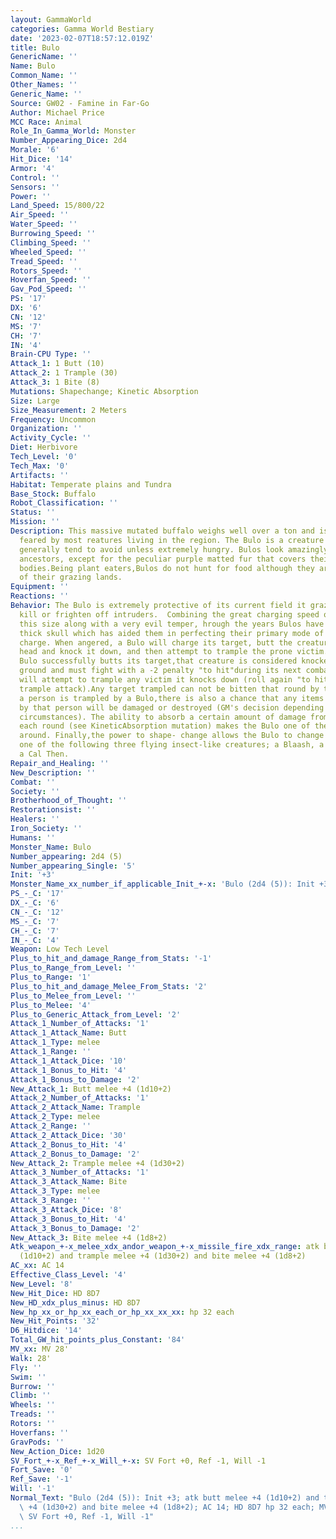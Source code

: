 ```yaml
---
layout: GammaWorld
categories: Gamma World Bestiary
date: '2023-02-07T18:57:12.019Z'
title: Bulo
GenericName: ''
Name: Bulo
Common_Name: ''
Other_Names: ''
Generic_Name: ''
Source: GW02 - Famine in Far-Go
Author: Michael Price
MCC Race: Animal
Role_In_Gamma_World: Monster
Number_Appearing_Dice: 2d4
Morale: '6'
Hit_Dice: '14'
Armor: '4'
Control: ''
Sensors: ''
Power: ''
Land_Speed: 15/800/22
Air_Speed: ''
Water_Speed: ''
Burrowing_Speed: ''
Climbing_Speed: ''
Wheeled_Speed: ''
Tread_Speed: ''
Rotors_Speed: ''
Hoverfan_Speed: ''
Gav_Pod_Speed: ''
PS: '17'
DX: '6'
CN: '12'
MS: '7'
CH: '7'
IN: '4'
Brain-CPU Type: ''
Attack_1: 1 Butt (10)
Attack_2: 1 Trample (30)
Attack_3: 1 Bite (8)
Mutations: Shapechange; Kinetic Absorption
Size: Large
Size_Measurement: 2 Meters
Frequency: Uncommon
Organization: ''
Activity_Cycle: ''
Diet: Herbivore
Tech_Level: '0'
Tech_Max: '0'
Artifacts: ''
Habitat: Temperate plains and Tundra
Base_Stock: Buffalo
Robot_Classification: ''
Status: ''
Mission: ''
Description: This massive mutated buffalo weighs well over a ton and is justifiably
  feared by most reatures living in the region. The Bulo is a creature that predators
  generally tend to avoid unless extremely hungry. Bulos look amazingly like their
  ancestors, except for the peculiar purple matted fur that covers their arge-framed
  bodies.Being plant eaters,Bulos do not hunt for food although they are very protective
  of their grazing lands.
Equipment: ''
Reactions: ''
Behavior: The Bulo is extremely protective of its current field it grazes in and will
  kill or frighten off intruders.  Combining the great charging speed of an animal
  this size along with a very evil temper, hrough the years Bulos have developed a
  thick skull which has aided them in perfecting their primary mode of attack...the
  charge. When angered, a Bulo will charge its target, butt the creature with its
  head and knock it down, and then attempt to trample the prone victim. Anytime a
  Bulo successfully butts its target,that creature is considered knocked down to the
  ground and must fight with a -2 penalty "to hit"during its next combat round.A Bulo
  will attempt to trample any victim it knocks down (roll again "to hit" with the
  trample attack).Any target trampled can not be bitten that round by the Bulo.If
  a person is trampled by a Bulo,there is also a chance that any items being carried
  by that person will be damaged or destroyed (GM's decision depending on items and
  circumstances). The ability to absorb a certain amount of damage from physical blows
  each round (see KineticAbsorption mutation) makes the Bulo one of the toughest opponents
  around. Finally,the power to shape- change allows the Bulo to change form into any
  one of the following three flying insect-like creatures; a Blaash, a Blight, or
  a Cal Then.
Repair_and_Healing: ''
New_Description: ''
Combat: ''
Society: ''
Brotherhood_of_Thought: ''
Restorationsist: ''
Healers: ''
Iron_Society: ''
Humans: ''
Monster_Name: Bulo
Number_appearing: 2d4 (5)
Number_appearing_Single: '5'
Init: '+3'
Monster_Name_xx_number_if_applicable_Init_+-x: 'Bulo (2d4 (5)): Init +3'
PS_-_C: '17'
DX_-_C: '6'
CN_-_C: '12'
MS_-_C: '7'
CH_-_C: '7'
IN_-_C: '4'
Weapon: Low Tech Level
Plus_to_hit_and_damage_Range_from_Stats: '-1'
Plus_to_Range_from_Level: ''
Plus_to_Range: '1'
Plus_to_hit_and_damage_Melee_From_Stats: '2'
Plus_to_Melee_from_Level: ''
Plus_to_Melee: '4'
Plus_to_Generic_Attack_from_Level: '2'
Attack_1_Number_of_Attacks: '1'
Attack_1_Attack_Name: Butt
Attack_1_Type: melee
Attack_1_Range: ''
Attack_1_Attack_Dice: '10'
Attack_1_Bonus_to_Hit: '4'
Attack_1_Bonus_to_Damage: '2'
New_Attack_1: Butt melee +4 (1d10+2)
Attack_2_Number_of_Attacks: '1'
Attack_2_Attack_Name: Trample
Attack_2_Type: melee
Attack_2_Range: ''
Attack_2_Attack_Dice: '30'
Attack_2_Bonus_to_Hit: '4'
Attack_2_Bonus_to_Damage: '2'
New_Attack_2: Trample melee +4 (1d30+2)
Attack_3_Number_of_Attacks: '1'
Attack_3_Attack_Name: Bite
Attack_3_Type: melee
Attack_3_Range: ''
Attack_3_Attack_Dice: '8'
Attack_3_Bonus_to_Hit: '4'
Attack_3_Bonus_to_Damage: '2'
New_Attack_3: Bite melee +4 (1d8+2)
Atk_weapon_+-x_melee_xdx_andor_weapon_+-x_missile_fire_xdx_range: atk butt melee +4
  (1d10+2) and trample melee +4 (1d30+2) and bite melee +4 (1d8+2)
AC_xx: AC 14
Effective_Class_Level: '4'
New_Level: '8'
New_Hit_Dice: HD 8D7
New_HD_xdx_plus_minus: HD 8D7
New_hp_xx_or_hp_xx_each_or_hp_xx_xx_xx: hp 32 each
New_Hit_Points: '32'
D6_Hitdice: '14'
Total_GW_hit_points_plus_Constant: '84'
MV_xx: MV 28'
Walk: 28'
Fly: ''
Swim: ''
Burrow: ''
Climb: ''
Wheels: ''
Treads: ''
Rotors: ''
Hoverfans: ''
GravPods: ''
New_Action_Dice: 1d20
SV_Fort_+-x_Ref_+-x_Will_+-x: SV Fort +0, Ref -1, Will -1
Fort_Save: '0'
Ref_Save: '-1'
Will: '-1'
Normal_Text: "Bulo (2d4 (5)): Init +3; atk butt melee +4 (1d10+2) and trample melee\
  \ +4 (1d30+2) and bite melee +4 (1d8+2); AC 14; HD 8D7 hp 32 each; MV 28' ; 1d20;\
  \ SV Fort +0, Ref -1, Will -1"
...
```

